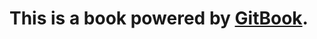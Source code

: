 <!--
 * @Author: xulei
 * @Date: 2020-07-19 16:47:31
 * @LastEditors: xulei
 * @LastEditTime: 2020-07-19 16:50:30
 * @FilePath: \gitBook\README.md
--> 
# This is a book powered by [GitBook](https://github.com/GitbookIO/gitbook).